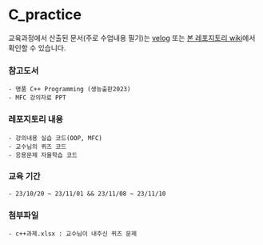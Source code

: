 C_practice
==========
교육과정에서 산출된 문서(주로 수업내용 필기)는 [velog](https://velog.io/@kgh9959/series/%EC%88%98%EC%97%85-%ED%95%84%EA%B8%B0) 또는 [본 레포지토리 wiki](https://github.com/kenGwon/Cpp_Lecture/wiki)에서 확인할 수 있습니다.

### 참고도서 
    - 명품 C++ Programming (생능출판2023)
    - MFC 강의자료 PPT

### 레포지토리 내용
    - 강의내용 실습 코드(OOP, MFC)
    - 교수님의 퀴즈 코드
    - 응용문제 자율학습 코드

### 교육 기간
    - 23/10/20 ~ 23/11/01 && 23/11/08 ~ 23/11/10

### 첨부파일
    - c++과제.xlsx : 교수님이 내주신 퀴즈 문제
    
